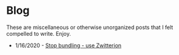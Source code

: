 # Blog

These are miscellaneous or otherwise unorganized posts that I felt compelled to write. Enjoy.

* 1/16/2020 - [Stop bundling - use Zwitterion](blog/stop-bundling-use-zwitterion.md)